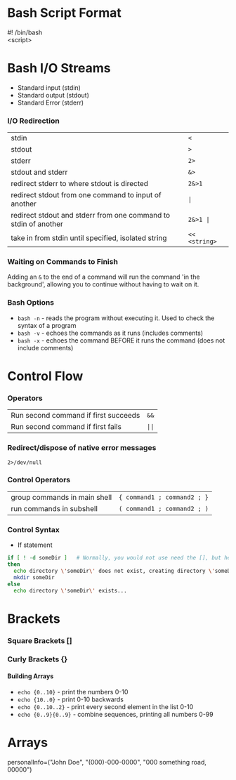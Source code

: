 # Bash Script Format
\#! /bin/bash <br />
\<script>       <!-- Had to put a '\<' because '<script>' is an html tag... -->

# Bash I/O Streams
- Standard input (stdin) 
- Standard output (stdout)
- Standard Error  (stderr)

### I/O Redirection
|  |  |
| -- | -- |
| stdin | `<` |
| stdout | `>` |
| stderr | `2>` |
| stdout and stderr | `&>` |
| redirect stderr to where stdout is directed | `2&>1` |
| redirect stdout from one command to input of another | `\|` |
| redirect stdout and stderr from one command to stdin of another | `2&>1 \|` |
| take in from stdin until specified, isolated string | `<< <string>` |

### Waiting on Commands to Finish
Adding an `&` to the end of a command will run the command 'in the background',
allowing you to continue without having to wait on it.

### Bash Options
- `bash -n` - reads the program without executing it. Used to check the syntax of a program
- `bash -v` - echoes the commands as it runs (includes comments)
- `bash -x` - echoes the command BEFORE it runs the command (does not include comments)


# Control Flow

### Operators
|  |  |
| -- | -- |
| Run second command if first succeeds | `&&` |
| Run second command if first fails | `\|\|` |


### Redirect/dispose of native error messages
`2>/dev/null`

### Control Operators
|  |  |
| -- | -- |
| group commands in main shell | `{ command1 ; command2 ; }` |
| run commands in subshell | `( command1 ; command2 ; )` |

### Control Syntax
- If statement
```bash
if [ ! -d someDir ]   # Normally, you would not use need the [], but here you do           
then                 
  echo directory \'someDir\' does not exist, creating directory \'someDir\'
  mkdir someDir
else
  echo directory \'someDir\' exists...
```

# Brackets
### Square Brackets []

### Curly Brackets {}
#### Building Arrays
- `echo {0..10}` - print the numbers 0-10
- `echo {10..0}` - print 0-10 backwards
- `echo {0..10..2}` - print every second element in the list 0-10
- `echo {0..9}{0..9}` - combine sequences, printing all numbers 0-99

# Arrays
personalInfo=("John Doe", "(000)-000-0000", "000 something road, 00000")
